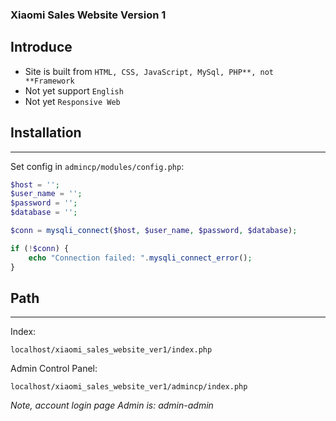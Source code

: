 ### Xiaomi Sales Website Version 1

## Introduce

- Site is built from `HTML, CSS, JavaScript, MySql, PHP**, not **Framework`
- Not yet support `English`
- Not yet `Responsive Web`

## Installation
---
Set config in `admincp/modules/config.php`:
```php
$host = '';
$user_name = '';
$password = '';
$database = '';

$conn = mysqli_connect($host, $user_name, $password, $database);

if (!$conn) {
    echo "Connection failed: ".mysqli_connect_error();
}
```
## Path
---
Index:
```path
localhost/xiaomi_sales_website_ver1/index.php
```

Admin Control Panel:
```path
localhost/xiaomi_sales_website_ver1/admincp/index.php
```
*Note, account login page Admin is: admin-admin*